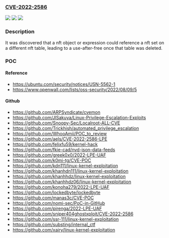 ### [CVE-2022-2586](https://cve.mitre.org/cgi-bin/cvename.cgi?name=CVE-2022-2586)
![](https://img.shields.io/static/v1?label=Product&message=linux&color=blue)
![](https://img.shields.io/static/v1?label=Version&message=0%3C%206.0~rc1%20&color=brighgreen)
![](https://img.shields.io/static/v1?label=Vulnerability&message=CWE-416&color=brighgreen)

### Description

It was discovered that a nft object or expression could reference a nft set on a different nft table, leading to a use-after-free once that table was deleted.

### POC

#### Reference
- https://ubuntu.com/security/notices/USN-5562-1
- https://www.openwall.com/lists/oss-security/2022/08/09/5

#### Github
- https://github.com/ARPSyndicate/cvemon
- https://github.com/JlSakuya/Linux-Privilege-Escalation-Exploits
- https://github.com/Snoopy-Sec/Localroot-ALL-CVE
- https://github.com/Trickhish/automated_privilege_escalation
- https://github.com/WhooAmii/POC_to_review
- https://github.com/aels/CVE-2022-2586-LPE
- https://github.com/felixfu59/kernel-hack
- https://github.com/fkie-cad/nvd-json-data-feeds
- https://github.com/greek0x0/2022-LPE-UAF
- https://github.com/k0mi-tg/CVE-POC
- https://github.com/kdn111/linux-kernel-exploitation
- https://github.com/khanhdn111/linux-kernel-exploitation
- https://github.com/khanhhdz/linux-kernel-exploitation
- https://github.com/khanhhdz06/linux-kernel-exploitation
- https://github.com/konoha279/2022-LPE-UAF
- https://github.com/lockedbyte/lockedbyte
- https://github.com/manas3c/CVE-POC
- https://github.com/nomi-sec/PoC-in-GitHub
- https://github.com/pirenga/2022-LPE-UAF
- https://github.com/sniper404ghostxploit/CVE-2022-2586
- https://github.com/ssr-111/linux-kernel-exploitation
- https://github.com/substing/internal_ctf
- https://github.com/xairy/linux-kernel-exploitation


